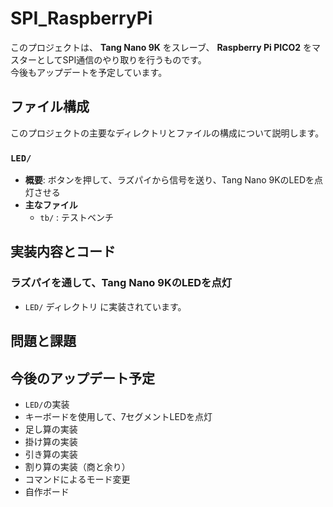# SPI_RaspberryPi

このプロジェクトは、 **Tang Nano 9K** をスレーブ、 **Raspberry Pi PICO2** をマスターとしてSPI通信のやり取りを行うものです。  
今後もアップデートを予定しています。

## ファイル構成
このプロジェクトの主要なディレクトリとファイルの構成について説明します。

### `LED/`
- **概要**: ボタンを押して、ラズパイから信号を送り、Tang Nano 9KのLEDを点灯させる
- **主なファイル**
  - `tb/` : テストベンチ


## 実装内容とコード

### ラズパイを通して、Tang Nano 9KのLEDを点灯
- `LED/` ディレクトリ に実装されています。

## 問題と課題

## 今後のアップデート予定
- `LED/`の実装
- キーボードを使用して、7セグメントLEDを点灯
- 足し算の実装
- 掛け算の実装
- 引き算の実装
- 割り算の実装（商と余り）
- コマンドによるモード変更
- 自作ボード